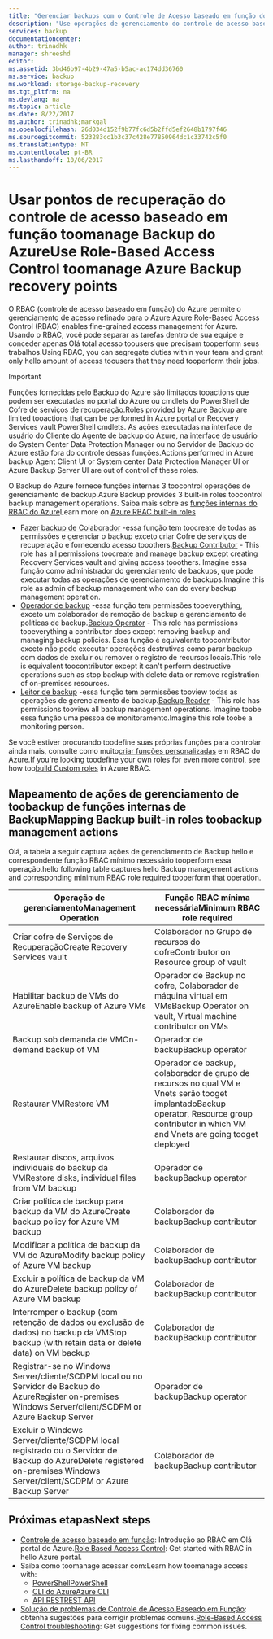 ```yaml
---
title: "Gerenciar backups com o Controle de Acesso baseado em função do Azure | Microsoft Docs"
description: "Use operações de gerenciamento do controle de acesso baseado em função toomanage acesso toobackup no cofre de serviços de recuperação."
services: backup
documentationcenter: 
author: trinadhk
manager: shreeshd
editor: 
ms.assetid: 3bd46b97-4b29-47a5-b5ac-ac174dd36760
ms.service: backup
ms.workload: storage-backup-recovery
ms.tgt_pltfrm: na
ms.devlang: na
ms.topic: article
ms.date: 8/22/2017
ms.author: trinadhk;markgal
ms.openlocfilehash: 26d034d152f9b77fc6d5b2ffd5ef2648b1797f46
ms.sourcegitcommit: 523283cc1b3c37c428e77850964dc1c33742c5f0
ms.translationtype: MT
ms.contentlocale: pt-BR
ms.lasthandoff: 10/06/2017
---
```

# <a name="use-role-based-access-control-toomanage-azure-backup-recovery-points"></a><span data-ttu-id="570fb-103">Usar pontos de recuperação do controle de acesso baseado em função toomanage Backup do Azure</span><span class="sxs-lookup"><span data-stu-id="570fb-103">Use Role-Based Access Control toomanage Azure Backup recovery points</span></span>
<span data-ttu-id="570fb-104">O RBAC (controle de acesso baseado em função) do Azure permite o gerenciamento de acesso refinado para o Azure.</span><span class="sxs-lookup"><span data-stu-id="570fb-104">Azure Role-Based Access Control (RBAC) enables fine-grained access management for Azure.</span></span> <span data-ttu-id="570fb-105">Usando o RBAC, você pode separar as tarefas dentro de sua equipe e conceder apenas Olá total acesso toousers que precisam tooperform seus trabalhos.</span><span class="sxs-lookup"><span data-stu-id="570fb-105">Using RBAC, you can segregate duties within your team and grant only hello amount of access toousers that they need tooperform their jobs.</span></span>

> [!IMPORTANT]
> <span data-ttu-id="570fb-106">Funções fornecidas pelo Backup do Azure são limitados tooactions que podem ser executadas no portal do Azure ou cmdlets do PowerShell de Cofre de serviços de recuperação.</span><span class="sxs-lookup"><span data-stu-id="570fb-106">Roles provided by Azure Backup are limited tooactions that can be performed in Azure portal or Recovery Services vault PowerShell cmdlets.</span></span> <span data-ttu-id="570fb-107">As ações executadas na interface de usuário do Cliente do Agente de backup do Azure, na interface de usuário do System Center Data Protection Manager ou no Servidor de Backup do Azure estão fora do controle dessas funções.</span><span class="sxs-lookup"><span data-stu-id="570fb-107">Actions performed in Azure backup Agent Client UI or System center Data Protection Manager UI or Azure Backup Server UI are out of control of these roles.</span></span>

<span data-ttu-id="570fb-108">O Backup do Azure fornece funções internas 3 toocontrol operações de gerenciamento de backup.</span><span class="sxs-lookup"><span data-stu-id="570fb-108">Azure Backup provides 3 built-in roles toocontrol backup management operations.</span></span> <span data-ttu-id="570fb-109">Saiba mais sobre as [funções internas do RBAC do Azure](../active-directory/role-based-access-built-in-roles.md)</span><span class="sxs-lookup"><span data-stu-id="570fb-109">Learn more on [Azure RBAC built-in roles](../active-directory/role-based-access-built-in-roles.md)</span></span>

* <span data-ttu-id="570fb-110">[Fazer backup de Colaborador](../active-directory/role-based-access-built-in-roles.md#backup-contributor) -essa função tem toocreate de todas as permissões e gerenciar o backup exceto criar Cofre de serviços de recuperação e fornecendo acesso tooothers.</span><span class="sxs-lookup"><span data-stu-id="570fb-110">[Backup Contributor](../active-directory/role-based-access-built-in-roles.md#backup-contributor) - This role has all permissions toocreate and manage backup except creating Recovery Services vault and giving access tooothers.</span></span> <span data-ttu-id="570fb-111">Imagine essa função como administrador do gerenciamento de backups, que pode executar todas as operações de gerenciamento de backups.</span><span class="sxs-lookup"><span data-stu-id="570fb-111">Imagine this role as admin of backup management who can do every backup management operation.</span></span>
* <span data-ttu-id="570fb-112">[Operador de backup](../active-directory/role-based-access-built-in-roles.md#backup-operator) -essa função tem permissões tooeverything, exceto um colaborador de remoção de backup e gerenciamento de políticas de backup.</span><span class="sxs-lookup"><span data-stu-id="570fb-112">[Backup Operator](../active-directory/role-based-access-built-in-roles.md#backup-operator) - This role has permissions tooeverything a contributor does except removing backup and managing backup policies.</span></span> <span data-ttu-id="570fb-113">Essa função é equivalente toocontributor exceto não pode executar operações destrutivas como parar backup com dados de excluir ou remover o registro de recursos locais.</span><span class="sxs-lookup"><span data-stu-id="570fb-113">This role is equivalent toocontributor except it can't perform destructive operations such as stop backup with delete data or remove registration of on-premises resources.</span></span>
* <span data-ttu-id="570fb-114">[Leitor de backup](../active-directory/role-based-access-built-in-roles.md#backup-reader) -essa função tem permissões tooview todas as operações de gerenciamento de backup.</span><span class="sxs-lookup"><span data-stu-id="570fb-114">[Backup Reader](../active-directory/role-based-access-built-in-roles.md#backup-reader) - This role has permissions tooview all backup management operations.</span></span> <span data-ttu-id="570fb-115">Imagine toobe essa função uma pessoa de monitoramento.</span><span class="sxs-lookup"><span data-stu-id="570fb-115">Imagine this role toobe a monitoring person.</span></span>

<span data-ttu-id="570fb-116">Se você estiver procurando toodefine suas próprias funções para controlar ainda mais, consulte como muito[criar funções personalizadas](../active-directory/role-based-access-control-custom-roles.md) em RBAC do Azure.</span><span class="sxs-lookup"><span data-stu-id="570fb-116">If you're looking toodefine your own roles for even more control, see how too[build Custom roles](../active-directory/role-based-access-control-custom-roles.md) in Azure RBAC.</span></span>



## <a name="mapping-backup-built-in-roles-toobackup-management-actions"></a><span data-ttu-id="570fb-117">Mapeamento de ações de gerenciamento de toobackup de funções internas de Backup</span><span class="sxs-lookup"><span data-stu-id="570fb-117">Mapping Backup built-in roles toobackup management actions</span></span>
<span data-ttu-id="570fb-118">Olá, a tabela a seguir captura ações de gerenciamento de Backup hello e correspondente função RBAC mínimo necessário tooperform essa operação.</span><span class="sxs-lookup"><span data-stu-id="570fb-118">hello following table captures hello Backup management actions and corresponding minimum RBAC role required tooperform that operation.</span></span>

| <span data-ttu-id="570fb-119">Operação de gerenciamento</span><span class="sxs-lookup"><span data-stu-id="570fb-119">Management Operation</span></span> | <span data-ttu-id="570fb-120">Função RBAC mínima necessária</span><span class="sxs-lookup"><span data-stu-id="570fb-120">Minimum RBAC role required</span></span> |
| --- | --- |
| <span data-ttu-id="570fb-121">Criar cofre de Serviços de Recuperação</span><span class="sxs-lookup"><span data-stu-id="570fb-121">Create Recovery Services vault</span></span> | <span data-ttu-id="570fb-122">Colaborador no Grupo de recursos do cofre</span><span class="sxs-lookup"><span data-stu-id="570fb-122">Contributor on Resource group of vault</span></span> |
| <span data-ttu-id="570fb-123">Habilitar backup de VMs do Azure</span><span class="sxs-lookup"><span data-stu-id="570fb-123">Enable backup of Azure VMs</span></span> | <span data-ttu-id="570fb-124">Operador de Backup no cofre, Colaborador de máquina virtual em VMs</span><span class="sxs-lookup"><span data-stu-id="570fb-124">Backup Operator on vault, Virtual machine contributor on VMs</span></span> |
| <span data-ttu-id="570fb-125">Backup sob demanda de VM</span><span class="sxs-lookup"><span data-stu-id="570fb-125">On-demand backup of VM</span></span> | <span data-ttu-id="570fb-126">Operador de backup</span><span class="sxs-lookup"><span data-stu-id="570fb-126">Backup operator</span></span> |
| <span data-ttu-id="570fb-127">Restaurar VM</span><span class="sxs-lookup"><span data-stu-id="570fb-127">Restore VM</span></span> | <span data-ttu-id="570fb-128">Operador de backup, colaborador de grupo de recursos no qual VM e Vnets serão tooget implantado</span><span class="sxs-lookup"><span data-stu-id="570fb-128">Backup operator, Resource group contributor in which VM and Vnets are going tooget deployed</span></span> |
| <span data-ttu-id="570fb-129">Restaurar discos, arquivos individuais do backup da VM</span><span class="sxs-lookup"><span data-stu-id="570fb-129">Restore disks, individual files from VM backup</span></span> | <span data-ttu-id="570fb-130">Operador de backup</span><span class="sxs-lookup"><span data-stu-id="570fb-130">Backup operator</span></span> |
| <span data-ttu-id="570fb-131">Criar política de backup para backup da VM do Azure</span><span class="sxs-lookup"><span data-stu-id="570fb-131">Create backup policy for Azure VM backup</span></span> | <span data-ttu-id="570fb-132">Colaborador de backup</span><span class="sxs-lookup"><span data-stu-id="570fb-132">Backup contributor</span></span> |
| <span data-ttu-id="570fb-133">Modificar a política de backup da VM do Azure</span><span class="sxs-lookup"><span data-stu-id="570fb-133">Modify backup policy of Azure VM backup</span></span> | <span data-ttu-id="570fb-134">Colaborador de backup</span><span class="sxs-lookup"><span data-stu-id="570fb-134">Backup contributor</span></span> |
| <span data-ttu-id="570fb-135">Excluir a política de backup da VM do Azure</span><span class="sxs-lookup"><span data-stu-id="570fb-135">Delete backup policy of Azure VM backup</span></span> | <span data-ttu-id="570fb-136">Colaborador de backup</span><span class="sxs-lookup"><span data-stu-id="570fb-136">Backup contributor</span></span> |
| <span data-ttu-id="570fb-137">Interromper o backup (com retenção de dados ou exclusão de dados) no backup da VM</span><span class="sxs-lookup"><span data-stu-id="570fb-137">Stop backup (with retain data or delete data) on VM backup</span></span> | <span data-ttu-id="570fb-138">Colaborador de backup</span><span class="sxs-lookup"><span data-stu-id="570fb-138">Backup contributor</span></span> |
| <span data-ttu-id="570fb-139">Registrar-se no Windows Server/cliente/SCDPM local ou no Servidor de Backup do Azure</span><span class="sxs-lookup"><span data-stu-id="570fb-139">Register on-premises Windows Server/client/SCDPM or Azure Backup Server</span></span> | <span data-ttu-id="570fb-140">Operador de backup</span><span class="sxs-lookup"><span data-stu-id="570fb-140">Backup operator</span></span> |
| <span data-ttu-id="570fb-141">Excluir o Windows Server/cliente/SCDPM local registrado ou o Servidor de Backup do Azure</span><span class="sxs-lookup"><span data-stu-id="570fb-141">Delete registered on-premises Windows Server/client/SCDPM or Azure Backup Server</span></span> | <span data-ttu-id="570fb-142">Colaborador de backup</span><span class="sxs-lookup"><span data-stu-id="570fb-142">Backup contributor</span></span> |

## <a name="next-steps"></a><span data-ttu-id="570fb-143">Próximas etapas</span><span class="sxs-lookup"><span data-stu-id="570fb-143">Next steps</span></span>
* <span data-ttu-id="570fb-144">[Controle de acesso baseado em função](../active-directory/role-based-access-control-configure.md): Introdução ao RBAC em Olá portal do Azure.</span><span class="sxs-lookup"><span data-stu-id="570fb-144">[Role Based Access Control](../active-directory/role-based-access-control-configure.md): Get started with RBAC in hello Azure portal.</span></span>
* <span data-ttu-id="570fb-145">Saiba como toomanage acessar com:</span><span class="sxs-lookup"><span data-stu-id="570fb-145">Learn how toomanage access with:</span></span>
  * [<span data-ttu-id="570fb-146">PowerShell</span><span class="sxs-lookup"><span data-stu-id="570fb-146">PowerShell</span></span>](../active-directory/role-based-access-control-manage-access-powershell.md)
  * [<span data-ttu-id="570fb-147">CLI do Azure</span><span class="sxs-lookup"><span data-stu-id="570fb-147">Azure CLI</span></span>](../active-directory/role-based-access-control-manage-access-azure-cli.md)
  * [<span data-ttu-id="570fb-148">API REST</span><span class="sxs-lookup"><span data-stu-id="570fb-148">REST API</span></span>](../active-directory/role-based-access-control-manage-access-rest.md)
* <span data-ttu-id="570fb-149">[Solução de problemas de Controle de Acesso Baseado em Função](../active-directory/role-based-access-control-troubleshooting.md): obtenha sugestões para corrigir problemas comuns.</span><span class="sxs-lookup"><span data-stu-id="570fb-149">[Role-Based Access Control troubleshooting](../active-directory/role-based-access-control-troubleshooting.md): Get suggestions for fixing common issues.</span></span>
